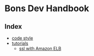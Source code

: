 # Bons Dev Handbook

## Index
- [code style](code-style/README.md)
- [tutorials](tutorials/README.md)
  - [ssl with Amazon ELB](tutorials/ssl-with-Amazon-ELB.md)
